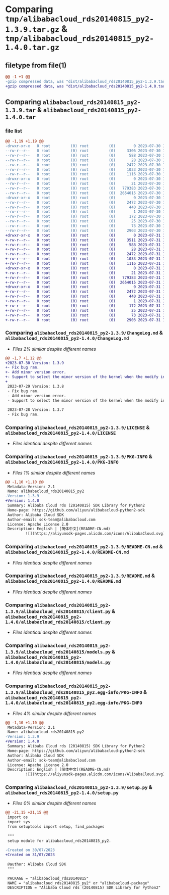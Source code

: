 # Comparing `tmp/alibabacloud_rds20140815_py2-1.3.9.tar.gz` & `tmp/alibabacloud_rds20140815_py2-1.4.0.tar.gz`

## filetype from file(1)

```diff
@@ -1 +1 @@
-gzip compressed data, was "dist/alibabacloud_rds20140815_py2-1.3.9.tar", last modified: Sun Jul 30 15:10:13 2023, max compression
+gzip compressed data, was "dist/alibabacloud_rds20140815_py2-1.4.0.tar", last modified: Mon Jul 31 15:10:36 2023, max compression
```

## Comparing `alibabacloud_rds20140815_py2-1.3.9.tar` & `alibabacloud_rds20140815_py2-1.4.0.tar`

### file list

```diff
@@ -1,19 +1,19 @@
-drwxr-xr-x   0 root         (0) root         (0)        0 2023-07-30 15:10:13.000000 alibabacloud_rds20140815_py2-1.3.9/
--rw-r--r--   0 root         (0) root         (0)     3306 2023-07-30 15:10:13.000000 alibabacloud_rds20140815_py2-1.3.9/ChangeLog.md
--rw-r--r--   0 root         (0) root         (0)      588 2023-07-30 15:10:13.000000 alibabacloud_rds20140815_py2-1.3.9/LICENSE
--rw-r--r--   0 root         (0) root         (0)       28 2023-07-30 15:10:13.000000 alibabacloud_rds20140815_py2-1.3.9/MANIFEST.in
--rw-r--r--   0 root         (0) root         (0)     2472 2023-07-30 15:10:13.000000 alibabacloud_rds20140815_py2-1.3.9/PKG-INFO
--rw-r--r--   0 root         (0) root         (0)     1033 2023-07-30 15:10:13.000000 alibabacloud_rds20140815_py2-1.3.9/README-CN.md
--rw-r--r--   0 root         (0) root         (0)     1116 2023-07-30 15:10:13.000000 alibabacloud_rds20140815_py2-1.3.9/README.md
-drwxr-xr-x   0 root         (0) root         (0)        0 2023-07-30 15:10:13.000000 alibabacloud_rds20140815_py2-1.3.9/alibabacloud_rds20140815/
--rw-r--r--   0 root         (0) root         (0)       21 2023-07-30 15:10:13.000000 alibabacloud_rds20140815_py2-1.3.9/alibabacloud_rds20140815/__init__.py
--rw-r--r--   0 root         (0) root         (0)   779383 2023-07-30 15:10:13.000000 alibabacloud_rds20140815_py2-1.3.9/alibabacloud_rds20140815/client.py
--rw-r--r--   0 root         (0) root         (0)  2654015 2023-07-30 15:10:13.000000 alibabacloud_rds20140815_py2-1.3.9/alibabacloud_rds20140815/models.py
-drwxr-xr-x   0 root         (0) root         (0)        0 2023-07-30 15:10:13.000000 alibabacloud_rds20140815_py2-1.3.9/alibabacloud_rds20140815_py2.egg-info/
--rw-r--r--   0 root         (0) root         (0)     2472 2023-07-30 15:10:13.000000 alibabacloud_rds20140815_py2-1.3.9/alibabacloud_rds20140815_py2.egg-info/PKG-INFO
--rw-r--r--   0 root         (0) root         (0)      440 2023-07-30 15:10:13.000000 alibabacloud_rds20140815_py2-1.3.9/alibabacloud_rds20140815_py2.egg-info/SOURCES.txt
--rw-r--r--   0 root         (0) root         (0)        1 2023-07-30 15:10:13.000000 alibabacloud_rds20140815_py2-1.3.9/alibabacloud_rds20140815_py2.egg-info/dependency_links.txt
--rw-r--r--   0 root         (0) root         (0)      172 2023-07-30 15:10:13.000000 alibabacloud_rds20140815_py2-1.3.9/alibabacloud_rds20140815_py2.egg-info/requires.txt
--rw-r--r--   0 root         (0) root         (0)       25 2023-07-30 15:10:13.000000 alibabacloud_rds20140815_py2-1.3.9/alibabacloud_rds20140815_py2.egg-info/top_level.txt
--rw-r--r--   0 root         (0) root         (0)       73 2023-07-30 15:10:13.000000 alibabacloud_rds20140815_py2-1.3.9/setup.cfg
--rw-r--r--   0 root         (0) root         (0)     2903 2023-07-30 15:10:13.000000 alibabacloud_rds20140815_py2-1.3.9/setup.py
+drwxr-xr-x   0 root         (0) root         (0)        0 2023-07-31 15:10:36.000000 alibabacloud_rds20140815_py2-1.4.0/
+-rw-r--r--   0 root         (0) root         (0)     3511 2023-07-31 15:10:36.000000 alibabacloud_rds20140815_py2-1.4.0/ChangeLog.md
+-rw-r--r--   0 root         (0) root         (0)      588 2023-07-31 15:10:36.000000 alibabacloud_rds20140815_py2-1.4.0/LICENSE
+-rw-r--r--   0 root         (0) root         (0)       28 2023-07-31 15:10:36.000000 alibabacloud_rds20140815_py2-1.4.0/MANIFEST.in
+-rw-r--r--   0 root         (0) root         (0)     2472 2023-07-31 15:10:36.000000 alibabacloud_rds20140815_py2-1.4.0/PKG-INFO
+-rw-r--r--   0 root         (0) root         (0)     1033 2023-07-31 15:10:36.000000 alibabacloud_rds20140815_py2-1.4.0/README-CN.md
+-rw-r--r--   0 root         (0) root         (0)     1116 2023-07-31 15:10:36.000000 alibabacloud_rds20140815_py2-1.4.0/README.md
+drwxr-xr-x   0 root         (0) root         (0)        0 2023-07-31 15:10:36.000000 alibabacloud_rds20140815_py2-1.4.0/alibabacloud_rds20140815/
+-rw-r--r--   0 root         (0) root         (0)       21 2023-07-31 15:10:36.000000 alibabacloud_rds20140815_py2-1.4.0/alibabacloud_rds20140815/__init__.py
+-rw-r--r--   0 root         (0) root         (0)   779383 2023-07-31 15:10:36.000000 alibabacloud_rds20140815_py2-1.4.0/alibabacloud_rds20140815/client.py
+-rw-r--r--   0 root         (0) root         (0)  2654015 2023-07-31 15:10:36.000000 alibabacloud_rds20140815_py2-1.4.0/alibabacloud_rds20140815/models.py
+drwxr-xr-x   0 root         (0) root         (0)        0 2023-07-31 15:10:36.000000 alibabacloud_rds20140815_py2-1.4.0/alibabacloud_rds20140815_py2.egg-info/
+-rw-r--r--   0 root         (0) root         (0)     2472 2023-07-31 15:10:36.000000 alibabacloud_rds20140815_py2-1.4.0/alibabacloud_rds20140815_py2.egg-info/PKG-INFO
+-rw-r--r--   0 root         (0) root         (0)      440 2023-07-31 15:10:36.000000 alibabacloud_rds20140815_py2-1.4.0/alibabacloud_rds20140815_py2.egg-info/SOURCES.txt
+-rw-r--r--   0 root         (0) root         (0)        1 2023-07-31 15:10:36.000000 alibabacloud_rds20140815_py2-1.4.0/alibabacloud_rds20140815_py2.egg-info/dependency_links.txt
+-rw-r--r--   0 root         (0) root         (0)      172 2023-07-31 15:10:36.000000 alibabacloud_rds20140815_py2-1.4.0/alibabacloud_rds20140815_py2.egg-info/requires.txt
+-rw-r--r--   0 root         (0) root         (0)       25 2023-07-31 15:10:36.000000 alibabacloud_rds20140815_py2-1.4.0/alibabacloud_rds20140815_py2.egg-info/top_level.txt
+-rw-r--r--   0 root         (0) root         (0)       73 2023-07-31 15:10:36.000000 alibabacloud_rds20140815_py2-1.4.0/setup.cfg
+-rw-r--r--   0 root         (0) root         (0)     2903 2023-07-31 15:10:36.000000 alibabacloud_rds20140815_py2-1.4.0/setup.py
```

### Comparing `alibabacloud_rds20140815_py2-1.3.9/ChangeLog.md` & `alibabacloud_rds20140815_py2-1.4.0/ChangeLog.md`

 * *Files 2% similar despite different names*

```diff
@@ -1,7 +1,12 @@
+2023-07-30 Version: 1.3.9
+- Fix bug ram.
+- Add minor version error.
+- Support to select the minor version of the kernel when the modify instance error reports that the kernel version does not support it.
+
 2023-07-29 Version: 1.3.8
 - Fix bug ram.
 - Add minor version error.
 - Support to select the minor version of the kernel when the modify instance error reports that the kernel version does not support it.
 
 2023-07-28 Version: 1.3.7
 - Fix bug ram.
```

### Comparing `alibabacloud_rds20140815_py2-1.3.9/LICENSE` & `alibabacloud_rds20140815_py2-1.4.0/LICENSE`

 * *Files identical despite different names*

### Comparing `alibabacloud_rds20140815_py2-1.3.9/PKG-INFO` & `alibabacloud_rds20140815_py2-1.4.0/PKG-INFO`

 * *Files 1% similar despite different names*

```diff
@@ -1,10 +1,10 @@
 Metadata-Version: 2.1
 Name: alibabacloud_rds20140815_py2
-Version: 1.3.9
+Version: 1.4.0
 Summary: Alibaba Cloud rds (20140815) SDK Library for Python2
 Home-page: https://github.com/aliyun/alibabacloud-python2-sdk
 Author: Alibaba Cloud SDK
 Author-email: sdk-team@alibabacloud.com
 License: Apache License 2.0
 Description: English | [简体中文](README-CN.md)
         ![](https://aliyunsdk-pages.alicdn.com/icons/AlibabaCloud.svg)
```

### Comparing `alibabacloud_rds20140815_py2-1.3.9/README-CN.md` & `alibabacloud_rds20140815_py2-1.4.0/README-CN.md`

 * *Files identical despite different names*

### Comparing `alibabacloud_rds20140815_py2-1.3.9/README.md` & `alibabacloud_rds20140815_py2-1.4.0/README.md`

 * *Files identical despite different names*

### Comparing `alibabacloud_rds20140815_py2-1.3.9/alibabacloud_rds20140815/client.py` & `alibabacloud_rds20140815_py2-1.4.0/alibabacloud_rds20140815/client.py`

 * *Files identical despite different names*

### Comparing `alibabacloud_rds20140815_py2-1.3.9/alibabacloud_rds20140815/models.py` & `alibabacloud_rds20140815_py2-1.4.0/alibabacloud_rds20140815/models.py`

 * *Files identical despite different names*

### Comparing `alibabacloud_rds20140815_py2-1.3.9/alibabacloud_rds20140815_py2.egg-info/PKG-INFO` & `alibabacloud_rds20140815_py2-1.4.0/alibabacloud_rds20140815_py2.egg-info/PKG-INFO`

 * *Files 4% similar despite different names*

```diff
@@ -1,10 +1,10 @@
 Metadata-Version: 2.1
 Name: alibabacloud-rds20140815-py2
-Version: 1.3.9
+Version: 1.4.0
 Summary: Alibaba Cloud rds (20140815) SDK Library for Python2
 Home-page: https://github.com/aliyun/alibabacloud-python2-sdk
 Author: Alibaba Cloud SDK
 Author-email: sdk-team@alibabacloud.com
 License: Apache License 2.0
 Description: English | [简体中文](README-CN.md)
         ![](https://aliyunsdk-pages.alicdn.com/icons/AlibabaCloud.svg)
```

### Comparing `alibabacloud_rds20140815_py2-1.3.9/setup.py` & `alibabacloud_rds20140815_py2-1.4.0/setup.py`

 * *Files 0% similar despite different names*

```diff
@@ -21,15 +21,15 @@
 import os
 import sys
 from setuptools import setup, find_packages
 
 """
 setup module for alibabacloud_rds20140815_py2.
 
-Created on 30/07/2023
+Created on 31/07/2023
 
 @author: Alibaba Cloud SDK
 """
 
 PACKAGE = "alibabacloud_rds20140815"
 NAME = "alibabacloud_rds20140815_py2" or "alibabacloud-package"
 DESCRIPTION = "Alibaba Cloud rds (20140815) SDK Library for Python2"
```

